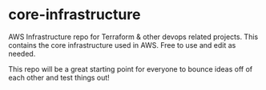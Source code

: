 # core-infrastructure
AWS Infrastructure repo for Terraform &amp; other devops related projects.
This contains the core infrastructure used in AWS. Free to use and edit as needed.

This repo will be a great starting point for everyone to bounce ideas off of each other and test things out!
